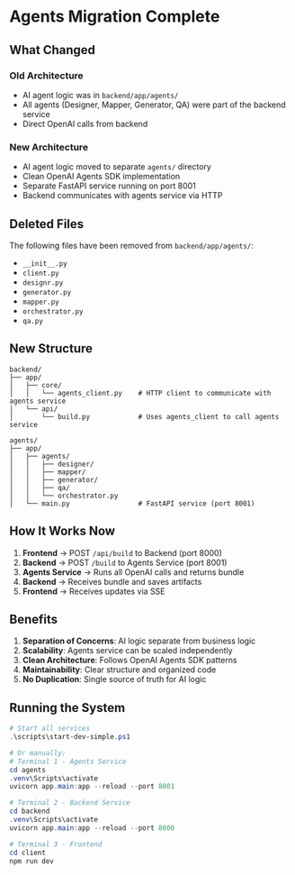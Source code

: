 # Agents Migration Complete

## What Changed

### Old Architecture

- AI agent logic was in `backend/app/agents/`
- All agents (Designer, Mapper, Generator, QA) were part of the backend service
- Direct OpenAI calls from backend

### New Architecture

- AI agent logic moved to separate `agents/` directory
- Clean OpenAI Agents SDK implementation
- Separate FastAPI service running on port 8001
- Backend communicates with agents service via HTTP

## Deleted Files

The following files have been removed from `backend/app/agents/`:

- `__init__.py`
- `client.py`
- `designr.py`
- `generator.py`
- `mapper.py`
- `orchestrator.py`
- `qa.py`

## New Structure

```
backend/
├── app/
│   ├── core/
│   │   └── agents_client.py    # HTTP client to communicate with agents service
│   └── api/
│       └── build.py            # Uses agents_client to call agents service

agents/
├── app/
│   ├── agents/
│   │   ├── designer/
│   │   ├── mapper/
│   │   ├── generator/
│   │   ├── qa/
│   │   └── orchestrator.py
│   └── main.py                 # FastAPI service (port 8001)
```

## How It Works Now

1. **Frontend** → POST `/api/build` to Backend (port 8000)
2. **Backend** → POST `/build` to Agents Service (port 8001)
3. **Agents Service** → Runs all OpenAI calls and returns bundle
4. **Backend** → Receives bundle and saves artifacts
5. **Frontend** → Receives updates via SSE

## Benefits

1. **Separation of Concerns**: AI logic separate from business logic
2. **Scalability**: Agents service can be scaled independently
3. **Clean Architecture**: Follows OpenAI Agents SDK patterns
4. **Maintainability**: Clear structure and organized code
5. **No Duplication**: Single source of truth for AI logic

## Running the System

```powershell
# Start all services
.\scripts\start-dev-simple.ps1

# Or manually:
# Terminal 1 - Agents Service
cd agents
.venv\Scripts\activate
uvicorn app.main:app --reload --port 8001

# Terminal 2 - Backend Service
cd backend
.venv\Scripts\activate
uvicorn app.main:app --reload --port 8000

# Terminal 3 - Frontend
cd client
npm run dev
```
